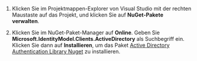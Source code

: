 1. Klicken Sie im Projektmappen-Explorer von Visual Studio mit der rechten Maustaste auf das Projekt, und klicken Sie auf **NuGet-Pakete verwalten**.

2. Klicken Sie im NuGet-Paket-Manager auf **Online**. Geben Sie **Microsoft.IdentityModel.Clients.ActiveDirectory** als Suchbegriff ein. Klicken Sie dann auf **Installieren**, um das Paket [Active Directory Authentication Library Nuget] zu installieren.

[Active Directory Authentication Library Nuget]: http://www.nuget.org/packages/Microsoft.IdentityModel.Clients.ActiveDirectory

<!---HONumber=July15_HO4-->